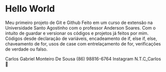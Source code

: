 # Hello World 
Meu primeiro projeto de Git e Github 
Feito em um curso de extensão na Universidade Santo Agostinho com o professor Anderson Soares.
Com o intuito de guardar e versionar os códigos e projetos já feitos por mim.
Códigos desde declaração de variáveis, encadeamento de if, else if, else, chaveamento de for, usos de case com entrelaçamento de for, verificações de verdade ou falso.


Carlos Gabriel Monteiro De Sousa
(86) 98816-6764
Instagram N.T.C_Carlos
:call_me_hand: